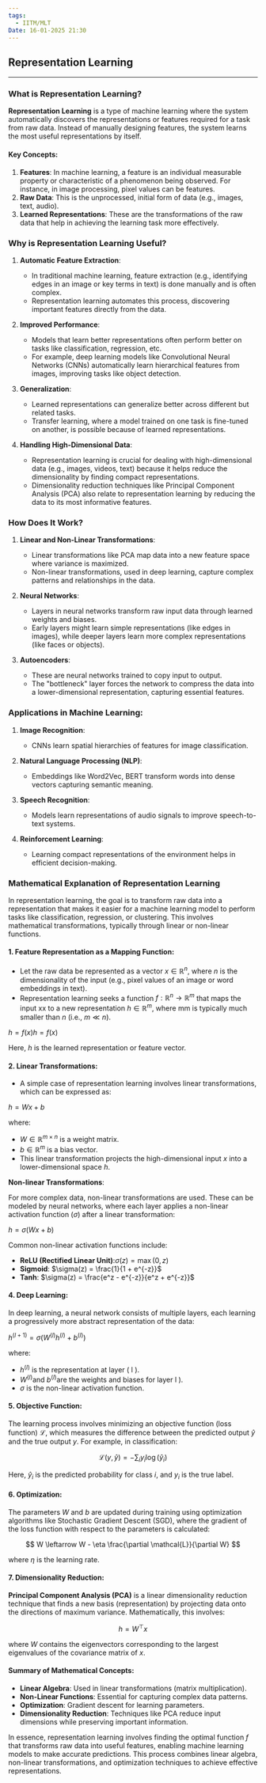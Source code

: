 ```yaml
---
tags:
  - IITM/MLT
Date: 16-01-2025 21:30
---
```


## Representation Learning

---

### What is Representation Learning?

**Representation Learning** is a type of machine learning where the system automatically discovers the representations or features required for a task from raw data. Instead of manually designing features, the system learns the most useful representations by itself.

#### Key Concepts:

1. **Features**: In machine learning, a feature is an individual measurable property or characteristic of a phenomenon being observed. For instance, in image processing, pixel values can be features.
2. **Raw Data**: This is the unprocessed, initial form of data (e.g., images, text, audio).
3. **Learned Representations**: These are the transformations of the raw data that help in achieving the learning task more effectively.

### Why is Representation Learning Useful?

1. **Automatic Feature Extraction**:
    
    - In traditional machine learning, feature extraction (e.g., identifying edges in an image or key terms in text) is done manually and is often complex.
    - Representation learning automates this process, discovering important features directly from the data.
2. **Improved Performance**:
    
    - Models that learn better representations often perform better on tasks like classification, regression, etc.
    - For example, deep learning models like Convolutional Neural Networks (CNNs) automatically learn hierarchical features from images, improving tasks like object detection.
3. **Generalization**:
    
    - Learned representations can generalize better across different but related tasks.
    - Transfer learning, where a model trained on one task is fine-tuned on another, is possible because of learned representations.
4. **Handling High-Dimensional Data**:
    
    - Representation learning is crucial for dealing with high-dimensional data (e.g., images, videos, text) because it helps reduce the dimensionality by finding compact representations.
    - Dimensionality reduction techniques like Principal Component Analysis (PCA) also relate to representation learning by reducing the data to its most informative features.

### How Does It Work?

1. **Linear and Non-Linear Transformations**:
    
    - Linear transformations like PCA map data into a new feature space where variance is maximized.
    - Non-linear transformations, used in deep learning, capture complex patterns and relationships in the data.
2. **Neural Networks**:
    
    - Layers in neural networks transform raw input data through learned weights and biases.
    - Early layers might learn simple representations (like edges in images), while deeper layers learn more complex representations (like faces or objects).
3. **Autoencoders**:
    
    - These are neural networks trained to copy input to output.
    - The "bottleneck" layer forces the network to compress the data into a lower-dimensional representation, capturing essential features.

### Applications in Machine Learning:

1. **Image Recognition**:
    
    - CNNs learn spatial hierarchies of features for image classification.
2. **Natural Language Processing (NLP)**:
    
    - Embeddings like Word2Vec, BERT transform words into dense vectors capturing semantic meaning.
3. **Speech Recognition**:
    
    - Models learn representations of audio signals to improve speech-to-text systems.
4. **Reinforcement Learning**:
    
    - Learning compact representations of the environment helps in efficient decision-making.


### Mathematical Explanation of Representation Learning

In representation learning, the goal is to transform raw data into a representation that makes it easier for a machine learning model to perform tasks like classification, regression, or clustering. This involves mathematical transformations, typically through linear or non-linear functions.

#### 1. **Feature Representation as a Mapping Function**:

- Let the raw data be represented as a vector $x \in \mathbb{R}^n$, where $n$ is the dimensionality of the input (e.g., pixel values of an image or word embeddings in text).
- Representation learning seeks a function  $f:\mathbb{R}^n \rightarrow \mathbb{R}^m$  that maps the input xx to a new representation $h\in \mathbb{R}^m$, where mm is typically much smaller than $n$ (i.e., $m \ll n)$.

$h=f(x)h = f(x)$

Here, $h$ is the learned representation or feature vector.

#### 2. **Linear Transformations**:

- A simple case of representation learning involves linear transformations, which can be expressed as:

$h=Wx + b$

where:

- $W∈\mathbb{R}^{m \times n}$ is a weight matrix.
- $b∈\mathbb{R}^m$ is a bias vector.
- This linear transformation projects the high-dimensional input $x$ into a lower-dimensional space $h$.

**Non-linear Transformations**:

For more complex data, non-linear transformations are used. These can be modeled by neural networks, where each layer applies a non-linear activation function \($\sigma$\) after a linear transformation:

$h = \sigma(Wx + b)$

Common non-linear activation functions include:

- **ReLU (Rectified Linear Unit)**:$\sigma(z) = \max(0, z)$
- **Sigmoid**: $\sigma(z) = \frac{1}{1 + e^{-z}}$
- **Tanh**: $\sigma(z) = \frac{e^z - e^{-z}}{e^z + e^{-z}}$

#### 4. **Deep Learning**:

In deep learning, a neural network consists of multiple layers, each learning a progressively more abstract representation of the data:

$h^{(l+1)} = \sigma(W^{(l)}h^{(l)} + b^{(l)})$

where:

-  $h^{(l)}$  is the representation at layer \( l \).
- $W^{(l)}$and $b^{(l)}$are the weights and biases for layer  l ).
-  $\sigma$  is the non-linear activation function.

#### 5. **Objective Function**:

The learning process involves minimizing an objective function (loss function) $\mathcal{L}$, which measures the difference between the predicted output $\hat{y}$ and the true output $y$. For example, in classification:

$$ \mathcal{L}(y, \hat{y}) = -\sum_{i} y_i \log(\hat{y}_i) $$

Here, $\hat{y}_i$ is the predicted probability for class $i$, and $y_i$ is the true label.

#### 6. **Optimization**:

The parameters $W$ and $b$ are updated during training using optimization algorithms like Stochastic Gradient Descent (SGD), where the gradient of the loss function with respect to the parameters is calculated:

$$ W \leftarrow W - \eta \frac{\partial \mathcal{L}}{\partial W} $$

where $\eta$ is the learning rate.

#### 7. **Dimensionality Reduction**:

**Principal Component Analysis (PCA)** is a linear dimensionality reduction technique that finds a new basis (representation) by projecting data onto the directions of maximum variance. Mathematically, this involves:

$$ h = W^\top x $$

where $W$ contains the eigenvectors corresponding to the largest eigenvalues of the covariance matrix of $x$.

#### Summary of Mathematical Concepts:

- **Linear Algebra**: Used in linear transformations (matrix multiplication).
- **Non-Linear Functions**: Essential for capturing complex data patterns.
- **Optimization**: Gradient descent for learning parameters.
- **Dimensionality Reduction**: Techniques like PCA reduce input dimensions while preserving important information.

In essence, representation learning involves finding the optimal function $f$ that transforms raw data into useful features, enabling machine learning models to make accurate predictions. This process combines linear algebra, non-linear transformations, and optimization techniques to achieve effective representations.
